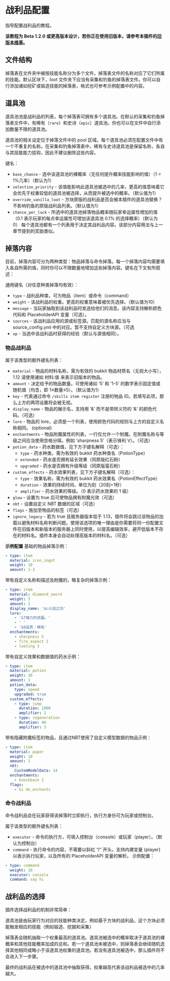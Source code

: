 # 战利品配置
指导配置战利品的教程。

**该教程为 Beta 1.2.0 或更高版本设计，若你正在使用旧版本，请参考本插件的[旧版本维基](https://github.com/Archy-X/AureliumSkills/wiki/Loot-Tables)。**

## 文件结构
掉落表在文件夹中被按技能名称分为多个文件。掉落表文件的名称对应了它们所属的技能。默认区块下，loot 文件夹下应当有采集和钓鱼的掉落表文件。你可以自行添加诸如挖矿或锻造技能的掉落表，格式也可参考示例配置中的内容。

## 道具池
道具池池是战利品的列表，每个掉落表可拥有多个道具池。在默认的采集和钓鱼掉落表文件中，有稀有（`rare`）和史诗（`epic`）道具池。你也可以在文件中自行添加数量不限的道具池。

道具池的相关设定位于掉落文件中的 pool 区域。每个道具池必须在配置文件中有一个不重复的名称。在采集和钓鱼掉落表中，稀有与史诗道具池是保留名称，各自与其技能能力挂钩，因此不建议删除这些内容。

键名：
- `base_chance` - 选中该道具池的裸概率（无任何提升概率技能影响的值）（1 = 1%几率）（默认为1）
- `selection_priority` - 该值能影响此道具池被选中的几率，更高的值意味着它会优先于权重较低的道具池被选择，从而提升被选中的概率。（默认值为1）
- `override_vanilla_loot` - 方块原版的战利品是否会被本插件的道具池替换？不影响钓鱼的原版战利品列表。（默认值为1）
- `chance_per_luck` - 所选中的道具池掉落物品概率随玩家幸运属性增加的值（0.1 表示玩家的每点幸运属性可增加该道具池 0.1% 的选择概率）（默认为0）
每个道具池都有一个列表用于决定其战利品内容。该部分内容用法与上一章节提到的奖励类似。

## 掉落内容
目前，掉落内容可分为两种类型：物品掉落与命令掉落。每一个掉落内容均需要填入各自所需的值，同时你可以不限数量地增加这些掉落内容。键名在下文有所叙述：

通用键名（对任意种类掉落均有效）：
- `type` - 战利品种类，可为物品（item）或命令（command）
- `weight` - 该战利品的权重。更高的权重意味着被优先选择。（默认值为10）
- `message` - 当玩家抽取到该战利品时发送给他们的消息。该内容支持解析颜色代码和 PlaceholderAPI 变量（可选）。
- `sources` - 该战利品应用的源或标签源。匹配的源名称应当与 source_config.yml 中的对应。暂不支持自定义方块源。（可选
- `xp` - 当选中该战利品时获得的经验（默认与源值相同）。

### 物品战利品

属于该类型的额外键名列表：
- `material` - 物品的材料名称，需为有效的 bukkit 物品材质名（无视大小写），1.12 请使用诸如 材料:值 来表示旧版本的物品。
- `amount` - 决定给予的物品数量。可使用诸如 ‘5’ 和 ‘1-5’ 的数字表示固定值或随机值（均含，即 1≤数量≤5）。（默认值为1）
- `key` - 代表通过命令 `/skills item register` 注册的物品 ID。若填写此项，那么上方的两项设置将会被无视。
- `display_name` - 物品的展示名，支持用 ‘&’ 而不是带转义符的 ‘\&’ 的颜色代码。（可选）
- `lore` - 物品的 lore，必须是一个列表，使用颜色代码的规则与上方的自定义名称相同。 (optional)
- `enchantments` - 物品附魔属性的列表，一行仅允许一个附魔。在附魔名称与等级之间应当使用空格分隔，例如 ‘sharpness 5’（表示锋利 V）。（可选）
- `potion_data` - 药水数据值，见下方子键名解释（可选）：
  - `type` - 药水种类，需为有效的 bukkit 药水种类名（PotionType）
  - `extended` - 药水是否拥有延长效果（同原版红石粉）
  - `upgraded` - 药水是否拥有升级等级（同原版萤石粉）
- `custom_effects` - 药水效果列表，见下方子键名解释（可选）：
  - `type` - 效果名称，需为有效的 bukkit 药水效果名（PotionEffectType）
  - `duration` - 效果的持续时间，单位为刻（20刻=1秒）
  - `amplifier` - 药水效果的等级。（0 表示药水效果的 1 级）
- `glow` - 设置为 true 后可使物品拥有附魔光效（可选）
- `nbt` - 设置自定义 NBT 数据的区域（可选）
- `flags` - 施加至物品的标签（可选）
- `ignore_legacy` - 若为 true 且服务器版本低于 1.13，插件将会跳过该物品的加载以避免材料名称判断问题。使用该选项的唯一理由是你需要将同一份配置文件在旧版本和新版本的服务器上同时使用，以提高编辑效率，避开低版本不存在的材料名。插件本身会自动处理高版本的材料名。（可选）

**示例配置**
基础的物品掉落示例：

``` YAML
- type: item
  material: iron_ingot
  weight: 10
  amount: 1-3
```

带有自定义名称和描述及附魔的，略复杂的掉落示例：

``` YAML
- type: item
  material: diamond_sword
  weight: 5
  amount: 1
  display_name: '&c火焰之剑'
  lore:
    - '&7强力的武器。'
    - ' '
    - '&9品质：稀有'
  enchantments:
    - sharpness 5
    - fire_aspect 2
    - looting 3
```

带有自定义效果和数据值的药水示例：

``` YAML
- type: item
  material: potion
  weight: 10
  amount: 1
  potion_data:
    type: speed
    upgraded: true
  custom_effects:
    - type: jump
      duration: 1000
      amplifier: 2
    - type: regeneration
      duration: 40
      amplifier: 3
```

带有隐藏附魔标签的物品，且通过NBT使用了自定义模型数据的物品示例：

``` YAML
- type: item
  material: paper
  weight: 10
  amount: 1
  nbt:
    CustomModelData: 14
  enchantments:
    - knockback 2
  flags:
    - hi de_enchants
```

### 命令战利品
命令战利品会在玩家获得该掉落时立即执行，执行方身份可为玩家或控制台。

属于该类型的额外键名列表：
- `executor` - 命令的执行方，可填入控制台（console）或玩家（player）。（默认为控制台）
- `command` - 执行命令的内容，不需要以斜杠 “/” 开头。支持内建变量 {player} 以表示执行玩家，以及所有的 PlaceholderAPI 变量的解析。
示例配置：

``` YAML
- type: command
  weight: 10
  executor: console
  command: say hi
```

## 战利品的选择
插件选择战利品的机制非常简单：

道具池是由玩家行为对应的技能种类决定。例如基于方块的战利品，这个方块必须能触发相应的技能（例如锻造、挖掘和采集）

掉落表会随机抽取一个权重最高的道具池。道具池被选中的概率取决于道具池的裸概率和其他技能概率加成的总和。若一个道具池未被选中，则掉落表会继续随机选择其他相同或略小于该道具池权重的道具池。若没有道具池被选中，那么插件将不会进入下一步骤。

最终的战利品在被选中的道具池中抽取获得。权重越高代表该战利品被选中的几率越大。
